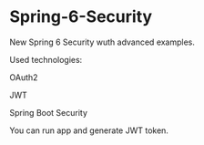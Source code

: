 # Spring-6-Security
New Spring 6 Security wuth advanced examples.

Used technologies:

OAuth2

JWT

Spring Boot Security

You can run app and generate JWT token.

